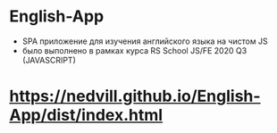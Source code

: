 # English-App

- SPA приложение для изучения английского языка на чистом JS
- было выполнено в рамках курса RS School JS/FE 2020 Q3 (JAVASCRIPT)
# https://nedvill.github.io/English-App/dist/index.html
